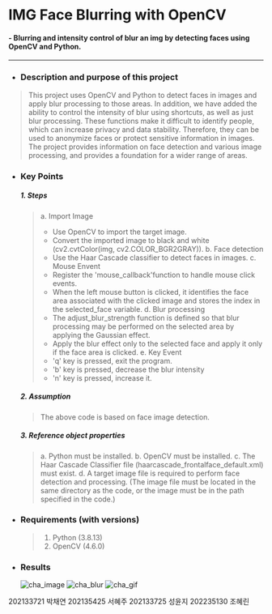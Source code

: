 # IMG Face Blurring with OpenCV
#### - Blurring and intensity control of blur an img by detecting faces using OpenCV and Python. 

 ---

 - ### **Description and purpose of this project** 
> This project uses OpenCV and Python to detect faces in images and apply blur processing to those areas. In addition, we have added the ability to control the intensity of blur using shortcuts, as well as just blur processing. These functions make it difficult to identify people, which can increase privacy and data stability. Therefore, they can be used to anonymize faces or protect sensitive information in images. The project provides information on face detection and various image processing, and provides a foundation for a wider range of areas.

- ### **Key Points**    
  ##### 1. **Steps**
    > a. Import Image
    > - Use OpenCV to import the target image.
    > - Convert the imported image to black and white (cv2.cvtColor(img, cv2.COLOR_BGR2GRAY)).
    > b. Face detection
    > - Use the Haar Cascade classifier to detect faces in images.
    > c. Mouse Envent
    > - Register the 'mouse_callback'function to handle mouse click events.
    > - When the left mouse button is clicked, it identifies the face area associated with the clicked image and stores the index in the selected_face variable.
    > d. Blur processing
    > - The adjust_blur_strength function is defined so that blur processing may be performed on the selected area by applying the Gaussian effect.
    > - Apply the blur effect only to the selected face and apply it only if the face area is clicked.
    > e. Key Event
    > - 'q' key is pressed, exit the program.
    > - 'b' key is pressed, decrease the blur intensity
    > - 'n' key is pressed, increase it.
  ##### 2. **Assumption**
    > The above code is based on face image detection.
  ##### 3. **Reference object properties**
    > a. Python must be installed.
    > b. OpenCV must be installed.
    > c. The Haar Cascade Classifier file (haarcascade_frontalface_default.xml) must exist.
    > d. A target image file is required to perform face detection and processing.
     (The image file must be located in the same directory as the code, or the image must be in the path specified in the code.)
- ### **Requirements (with versions)**      
  > 1. Python (3.8.13)  
  > 2. OpenCV (4.6.0)
- ### **Results**  
  ![cha_image](https://github.com/chaete/opencv-python/assets/124789601/4bbb7b60-98de-414e-9689-89039cf3124b)
  ![cha_blur](https://github.com/chaete/opencv-python/assets/144206101/c6e160e9-e82d-4d2d-afa1-1fa7d6e260c1)
  ![cha_gif](https://github.com/chaete/opencv-python/assets/144206101/1e32578c-edbc-4d99-bef6-3fbf652ed0cd)


202133721 박채연 202135425 서혜주 202133725 성윤지 202235130 조혜린
